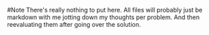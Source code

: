 #Note
There's really nothing to put here. All files will probably just be markdown with me jotting down my thoughts per problem. And then reevaluating them after going over the solution.
